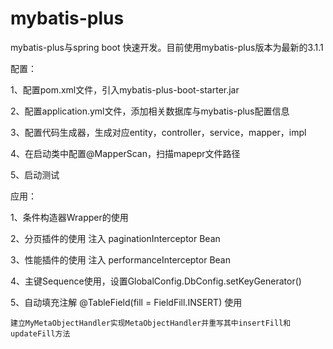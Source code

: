 # mybatis-plus
mybatis-plus与spring boot 快速开发。目前使用mybatis-plus版本为最新的3.1.1

配置：

1、配置pom.xml文件，引入mybatis-plus-boot-starter.jar

2、配置application.yml文件，添加相关数据库与mybatis-plus配置信息

3、配置代码生成器，生成对应entity，controller，service，mapper，impl

4、在启动类中配置@MapperScan，扫描mapepr文件路径

5、启动测试

应用：

1、条件构造器Wrapper的使用

2、分页插件的使用 注入 paginationInterceptor Bean

3、性能插件的使用 注入 performanceInterceptor Bean

4、主键Sequence使用，设置GlobalConfig.DbConfig.setKeyGenerator()

5、自动填充注解 @TableField(fill = FieldFill.INSERT) 使用
    
    建立MyMetaObjectHandler实现MetaObjectHandler并重写其中insertFill和updateFill方法